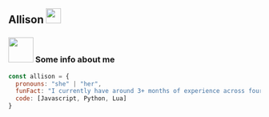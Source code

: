 <h2> Allison <img src="https://i.imgur.com/cWKmdCO.gif" width="30"></h2> 

### <img src="https://i.imgur.com/fVtVZTW.png" width="50"> Some info about me

```javascript
const allison = {
  pronouns: "she" | "her",
  funFact: "I currently have around 3+ months of experience across four different languages.",
  code: [Javascript, Python, Lua]
}
```
